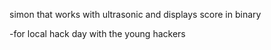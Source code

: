 simon that works with ultrasonic and displays score in binary 

-for local hack day with the young hackers
